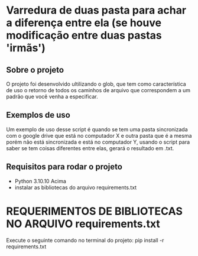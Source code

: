 # Varredura de duas pasta para achar a diferença entre ela (se houve modificação entre duas pastas 'irmãs')

## Sobre o projeto
O projeto foi desenvolvido ultilizando o glob, que tem como característica de uso o retorno de todos os caminhos de arquivo que correspondem a um padrão que você venha a especificar. 

## Exemplos de uso 
Um exemplo de uso desse script é quando se tem uma pasta sincronizada com o google drive que está no computador X e outra pasta que é a mesma porém não está sincronizada e está no computador Y, usando o script para saber se tem coisas diferentes entre elas, gerará o resultado em .txt.

## Requisitos para rodar o projeto
- Python 3.10.10 Acima
- instalar as bibliotecas do arquivo requirements.txt

# REQUERIMENTOS DE BIBLIOTECAS NO ARQUIVO requirements.txt
Execute o seguinte comando no terminal do projeto: pip install -r requirements.txt
